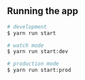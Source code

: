 ## Running the app

```bash
# development
$ yarn run start

# watch mode
$ yarn run start:dev

# production mode
$ yarn run start:prod
```
